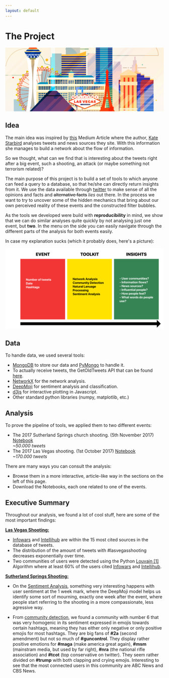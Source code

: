 ```yaml
---
layout: default
---
```


# The Project

![cover](images/cover.png)

## Idea

The main idea was inspired by [this](https://medium.com/hci-design-at-uw/information-wars-a-window-into-the-alternative-media-ecosystem-a1347f32fd8f) Medium Article where the author, [Kate Starbird](https://medium.com/@katestarbird) analyses tweets and news sources they site. With this information she manages to build a network about the flow of information.

So we thought, what can we find that is interesting about the tweets right after a big event, such a shooting, an attack (or maybe something not terrorism related)?

The main purpose of this project is to build a set of tools to which anyone
can feed a query to a database, so that he/she can directly return insights from it.
We use the data available through [twitter](https://wwww.twitter.com) to make
sense of all the opinions and facts and ~~alternative facts~~ *lies* out there. In the
process we want to try to uncover some of the hidden mechanics that bring about
our own perceived reality of these events and the constructed filter bubbles.

As the tools we developed were build with **reproducibility** in mind, we show that
we can do similar analyses quite quickly by not analysing just one event, but **two**.
In the menu on the side you can easily navigate through the different parts of
the analysis for both events easily.

In case my explanation sucks (which it probably does, here's a picture):

![process](images/process.png)

## Data

To handle data, we used several tools:

- [MongoDB](https://www.mongodb.com)  to store our data and [PyMongo](https://pypi.python.org/pypi/pymongo/) to handle it.
- To actually receive tweets, the GetOldTweets API that can be found [here](https://github.com/Jefferson-Henrique/GetOldTweets-python).
- [NetworkX](https://networkx.github.io) for the network analysis.
- [DeepMoji](https://github.com/bfelbo/deepmoji) for sentiment analysis and classification.
- [d3js](https://d3js.org/) for interactive plotting in Javascript.
- Other standard python libraries (numpy, matplotlib, etc.)

## Analysis

To prove the pipeline of tools, we applied them to two different events:

- The 2017 Sutherland Springs church shooting. (5th November 2017) [Notebook](https://nbviewer.jupyter.org/gist/anonymous/fc1eeb6469fb316710f448f0fca3508c)  
  *~50.000 tweets*
- The 2017 Las Vegas shooting. (1st October 2017) [Notebook]()  
  *~170.000 tweets*

There are many ways you can consult the analysis:

- Browse them in a more interactive, article-like way in the sections on the left of this page.
- Download the Notebooks, each one related to one of the events.

## Executive Summary

Throughout our analysis, we found a lot of cool stuff, here are some of the most important findings:

**<u>Las Vegas Shooting:</u>**

- [Infowars](https://www.google.dk/url?sa=t&rct=j&q=&esrc=s&source=web&cd=1&cad=rja&uact=8&ved=0ahUKEwjVmuWp1fjXAhXpd5oKHd2QB0UQFggmMAA&url=https%3A%2F%2Fwww.infowars.com%2F&usg=AOvVaw2G25vOeObieCu_h8KRtBvo) and [Intellihub](https://www.google.dk/url?sa=t&rct=j&q=&esrc=s&source=web&cd=1&cad=rja&uact=8&ved=0ahUKEwirmLyq1fjXAhUMGZoKHbS6Cw0QFggmMAA&url=https%3A%2F%2Fwww.intellihub.com%2F&usg=AOvVaw3a04njRzkJjHJ0xjcnhqkq) are within the 15 most cited sources in the database of tweets.
- The distribution of the amount of tweets with #lasvegasshooting decreases exponentially over time.
- Two communities of users were detected using the Python [Louvain \[1\]](references) Algorithm where at least 60% of the users cited  [Infowars](https://www.google.dk/url?sa=t&rct=j&q=&esrc=s&source=web&cd=1&cad=rja&uact=8&ved=0ahUKEwjVmuWp1fjXAhXpd5oKHd2QB0UQFggmMAA&url=https%3A%2F%2Fwww.infowars.com%2F&usg=AOvVaw2G25vOeObieCu_h8KRtBvo) and [Intellihub](https://www.google.dk/url?sa=t&rct=j&q=&esrc=s&source=web&cd=1&cad=rja&uact=8&ved=0ahUKEwirmLyq1fjXAhUMGZoKHbS6Cw0QFggmMAA&url=https%3A%2F%2Fwww.intellihub.com%2F&usg=AOvVaw3a04njRzkJjHJ0xjcnhqkq).

**<u>Sutherland Springs Shooting:</u>**

- On the [Sentiment Analysis](https://duarteocarmo.github.io/Project_Page_SG/sentiment-page), something very interesting happens with user sentiment at the 1 week mark, where the DeepMoji model helps us identify some sort of mourning, exactly one week after the event, where people start referring to the shooting in a more compassionate, less agressive  way.

- From [community detection](community-texas), we found a community with number 6 that was very
homogenic in its sentiment expressed in emojis towards certain hashtags,
meaning they has either only negative or only positive emojis for most hashtags.
They are big
fans of **#2a** (second amendment) but not so much of **#guncontrol**. They
display rather positive emotions for **#maga** (make america great again),
**#msm** (mainstram media, but used by far right),  **#nra** (the national rifle
association) and **#tcot** (top conservative on twitter). They seem rather
divided on **#trump** with both clapping and crying emojis. Interesting to see that
the most connected users in this community are ABC News and CBS News.
